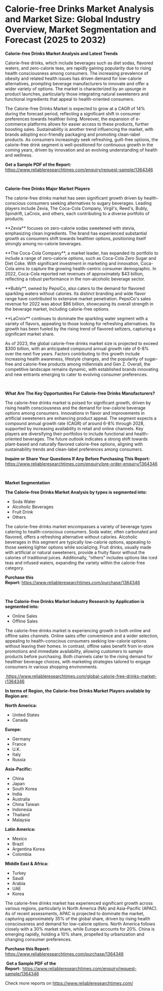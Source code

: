 <p><h1>Calorie-free Drinks Market Analysis and Market Size: Global Industry Overview, Market Segmentation and Forecast (2025 to 2032)</h1></p><p><strong>Calorie-free Drinks Market Analysis and Latest Trends</strong></p>
<p><p>Calorie-free drinks, which include beverages such as diet sodas, flavored waters, and zero-calorie teas, are rapidly gaining popularity due to rising health consciousness among consumers. The increasing prevalence of obesity and related health issues has driven demand for low-calorie alternatives, prompting beverage manufacturers to innovate and offer a wider variety of options. The market is characterized by an upsurge in product launches, particularly those integrating natural sweeteners and functional ingredients that appeal to health-oriented consumers.</p><p>The Calorie-free Drinks Market is expected to grow at a CAGR of 14% during the forecast period, reflecting a significant shift in consumer preferences towards healthier living. Moreover, the expansion of e-commerce platforms allows for easier access to these products, further boosting sales. Sustainability is another trend influencing the market, with brands adopting eco-friendly packaging and promoting clean-label products. As consumers increasingly seek refreshing, guilt-free options, the calorie-free drink segment is well-positioned for continuous growth in the coming years, driven by innovation and an evolving understanding of health and wellness.</p></p>
<p><strong>Get a Sample PDF of the Report:&nbsp;</strong> <a href="https://www.reliableresearchtimes.com/enquiry/request-sample/1364346?utm_campaign=2006&utm_medium=2&utm_source=Github&utm_content=ia&utm_term=10012025&utm_id=calorie-free-drinks">https://www.reliableresearchtimes.com/enquiry/request-sample/1364346</a></p>
<p>&nbsp;</p>
<p><strong>Calorie-free Drinks Major Market Players</strong></p>
<p><p>The calorie-free drinks market has seen significant growth driven by health-conscious consumers seeking alternatives to sugary beverages. Leading players include Zevia, The Coca-Cola Company, Virgil's, Reed's, Bubly, Spindrift, LaCroix, and others, each contributing to a diverse portfolio of products.</p><p>**Zevia** focuses on zero-calorie sodas sweetened with stevia, emphasizing clean ingredients. The brand has experienced substantial growth as consumers shift towards healthier options, positioning itself strongly among no-calorie beverages.</p><p>**The Coca-Cola Company**, a market leader, has expanded its portfolio to include a range of zero-calorie options, such as Coca-Cola Zero Sugar and Diet Coke. With significant investment in marketing and innovation, Coca-Cola aims to capture the growing health-centric consumer demographic. In 2022, Coca-Cola reported net revenues of approximately $43 billion, reflecting a robust performance in the non-alcoholic beverage sector.</p><p>**Bubly**, owned by PepsiCo, also caters to the demand for flavored sparkling waters without calories. Its distinct branding and wide flavor range have contributed to extensive market penetration. PepsiCo's sales revenue for 2022 was about $86 billion, showcasing its overall strength in the beverage market, including calorie-free options.</p><p>**LaCroix** continues to dominate the sparkling water segment with a variety of flavors, appealing to those looking for refreshing alternatives. Its growth has been fueled by the rising trend of flavored seltzers, capturing a significant market share.</p><p>As of 2023, the global calorie-free drinks market size is projected to exceed $300 billion, with an anticipated compound annual growth rate of 6-8% over the next five years. Factors contributing to this growth include increasing health awareness, lifestyle changes, and the popularity of sugar-free and calorie-free products among millennials and Gen Z. Overall, the competitive landscape remains dynamic, with established brands innovating and new entrants emerging to cater to evolving consumer preferences.</p></p>
<p>&nbsp;</p>
<p><strong>What Are The Key Opportunities For Calorie-free Drinks Manufacturers?</strong></p>
<p><p>The calorie-free drinks market is poised for significant growth, driven by rising health consciousness and the demand for low-calorie beverage options among consumers. Innovations in flavor and improvements in artificial sweeteners are enhancing product appeal. The segment expects a compound annual growth rate (CAGR) of around 6-8% through 2028, supported by increasing availability in retail and online channels. Key players are diversifying their portfolios to include functional and health-oriented beverages. The future outlook indicates a strong shift towards plant-based and naturally flavored calorie-free options, aligning with sustainability trends and clean-label preferences among consumers.</p></p>
<p><strong>Inquire or Share Your Questions If Any Before Purchasing This Report:</strong> <a href="https://www.reliableresearchtimes.com/enquiry/pre-order-enquiry/1364346?utm_campaign=2006&utm_medium=2&utm_source=Github&utm_content=ia&utm_term=10012025&utm_id=calorie-free-drinks">https://www.reliableresearchtimes.com/enquiry/pre-order-enquiry/1364346</a></p>
<p>&nbsp;</p>
<p><strong>Market Segmentation</strong></p>
<p><strong>The Calorie-free Drinks Market Analysis by types is segmented into:</strong></p>
<p><ul><li>Soda Water</li><li>Alcoholic Beverages</li><li>Fruit Drink</li><li>Others</li></ul></p>
<p><p>The calorie-free drinks market encompasses a variety of beverage types catering to health-conscious consumers. Soda water, often carbonated and flavored, offers a refreshing alternative without calories. Alcoholic beverages in this segment are typically low-calorie options, appealing to those seeking lighter options while socializing. Fruit drinks, usually made with artificial or natural sweeteners, provide a fruity flavor without the calories of traditional juices. Additionally, "others" includes options like iced teas and infused waters, expanding the variety within the calorie-free category.</p></p>
<p><strong>Purchase this Report:&nbsp;</strong><a href="https://www.reliableresearchtimes.com/purchase/1364346?utm_campaign=2006&utm_medium=2&utm_source=Github&utm_content=ia&utm_term=10012025&utm_id=calorie-free-drinks">https://www.reliableresearchtimes.com/purchase/1364346</a></p>
<p>&nbsp;</p>
<p><strong>The Calorie-free Drinks Market Industry Research by Application is segmented into:</strong></p>
<p><ul><li>Online Sales</li><li>Offline Sales</li></ul></p>
<p><p>The calorie-free drinks market is experiencing growth in both online and offline sales channels. Online sales offer convenience and a wider selection, appealing to health-conscious consumers seeking low-calorie options without leaving their homes. In contrast, offline sales benefit from in-store promotions and immediate availability, allowing customers to sample products before purchasing. Both channels cater to the rising demand for healthier beverage choices, with marketing strategies tailored to engage consumers in various shopping environments.</p></p>
<p><a href="https://www.reliableresearchtimes.com/global-calorie-free-drinks-market-r1364346?utm_campaign=2006&utm_medium=2&utm_source=Github&utm_content=ia&utm_term=10012025&utm_id=calorie-free-drinks">&nbsp;https://www.reliableresearchtimes.com/global-calorie-free-drinks-market-r1364346</a></p>
<p><strong>In terms of Region, the Calorie-free Drinks Market Players available by Region are:</strong></p>
<p>
    <p> <strong> North America: </strong>
        <ul>
            <li>United States</li>
            <li>Canada</li>
        </ul>
        </p> 
    <p> <strong> Europe: </strong>
        <ul>
            <li>Germany</li>
            <li>France</li>
            <li>U.K.</li>
            <li>Italy</li>
            <li>Russia</li>
        </ul>
        </p> 
    <p> <strong> Asia-Pacific: </strong>
        <ul>
            <li>China</li>
            <li>Japan</li>
            <li>South Korea</li>
            <li>India</li>
            <li>Australia</li>
            <li>China Taiwan</li>
            <li>Indonesia</li>
            <li>Thailand</li>
            <li>Malaysia</li>
        </ul>
        </p> 
    <p> <strong> Latin America: </strong>
        <ul>
            <li>Mexico</li>
            <li>Brazil</li>
            <li>Argentina Korea</li>
            <li>Colombia</li>
        </ul>
        </p> 
    <p> <strong> Middle East & Africa: </strong>
        <ul>
            <li>Turkey</li>
            <li>Saudi</li>
            <li>Arabia</li>
            <li>UAE</li>
            <li>Korea</li>
        </ul>
    </p>
    </p>
<p><p>The calorie-free drinks market has experienced significant growth across various regions, particularly in North America (NA) and Asia-Pacific (APAC). As of recent assessments, APAC is projected to dominate the market, capturing approximately 35% of the global share, driven by rising health consciousness and demand for low-calorie options. North America follows closely with a 30% market share, while Europe accounts for 20%. China is emerging rapidly, holding a 10% share, propelled by urbanization and changing consumer preferences.</p></p>
<p><strong>Purchase this Report: </strong><a href="https://www.reliableresearchtimes.com/purchase/1364346?utm_campaign=2006&utm_medium=2&utm_source=Github&utm_content=ia&utm_term=10012025&utm_id=calorie-free-drinks">https://www.reliableresearchtimes.com/purchase/1364346</a></p>
<p>&nbsp;<strong>Get a Sample PDF of the Report:&nbsp;&nbsp;</strong><a href="https://www.reliableresearchtimes.com/enquiry/request-sample/1364346?utm_campaign=2006&utm_medium=2&utm_source=Github&utm_content=ia&utm_term=10012025&utm_id=calorie-free-drinks">https://www.reliableresearchtimes.com/enquiry/request-sample/1364346</a></p>
<p><strong></strong></p>
<p>Check more reports on <a href="https://www.reliableresearchtimes.com/?utm_campaign=2006&utm_medium=2&utm_source=Github&utm_content=ia&utm_term=10012025&utm_id=calorie-free-drinks">https://www.reliableresearchtimes.com/</a></p>